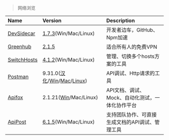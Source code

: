 > 网络浏览

| Name          | Version                                                             | Description                                     |
| :------------ | :------------------------------------------------------------------ | :---------------------------------------------- |
| [DevSidecar]  | [1.7.3][DevSidecar-Down](Win/Mac/Linux)                             | 开发者边车，GitHub、Npm加速                     |
| [Greenhub]    | [2.1.5][Greenhub-Down]                                              | 适合所有人的免费VPN                             |
| [SwitchHosts] | [4.1.2][SwitchHosts-Down](Win/Mac/Linux)                            | 管理、切换多个hosts方案的工具                   |
| [Postman]     | 9.31.0([汉化][PM-Cn]/[Win][PM-Win]/[Mac][PM-Mac]/[Linux][PM-Linux]) | API调试、Http请求的工具                         |
| [Apifox]      | 2.1.21([Win][AF-Win]/Mac/Linux)                                     | API文档、调试、Mock、自动化测试，一体化协作平台 |
| [ApiPost]     | [6.1.5][ApiPost-Down](Win/Mac/Linux)                                | 支持团队协作、可直接生成文档的API调试、管理工具 |

[DevSidecar]: https://github.com/docmirror/dev-sidecar '跳转主页'
[DevSidecar-Down]: https://github.com/docmirror/dev-sidecar/releases '跳转下载页'
[Greenhub]: https://greenhubtx.ga/ '跳转主页'
[Greenhub-Down]: https://github.com/ghotst0xdeadbeef/Greenhub-desktop/releases/ '跳转下载页'
[SwitchHosts]: https://swh.app/zh '跳转主页'
[SwitchHosts-Down]: https://github.com/oldj/SwitchHosts/releases '跳转下载页'
[Postman]: https://www.postman.com/ '跳转主页'
[PM-Cn]: https://github.com/hlmd/Postman-cn/releases '跳转汉化包下载页'
[PM-Win]: https://dl.pstmn.io/download/latest/win64 '点击下载'
[PM-Mac]: https://dl.pstmn.io/download/latest/osx '点击下载'
[PM-Linux]: https://dl.pstmn.io/download/latest/linux64 '点击下载'
[Apifox]: https://www.apifox.cn/ '跳转主页'
[AF-Win]: https://cdn.apifox.cn/download/Apifox-windows-latest.zip '点击下载'
[ApiPost]: https://www.apipost.cn/ '跳转主页'
[ApiPost-Down]: https://www.apipost.cn/download.html '跳转下载页'
